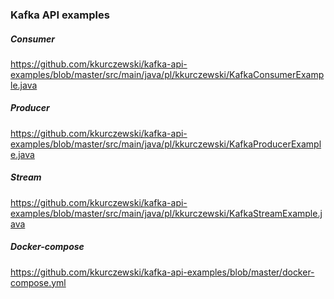 ### Kafka API examples

##### Consumer

https://github.com/kkurczewski/kafka-api-examples/blob/master/src/main/java/pl/kkurczewski/KafkaConsumerExample.java

##### Producer

https://github.com/kkurczewski/kafka-api-examples/blob/master/src/main/java/pl/kkurczewski/KafkaProducerExample.java

##### Stream

https://github.com/kkurczewski/kafka-api-examples/blob/master/src/main/java/pl/kkurczewski/KafkaStreamExample.java

##### Docker-compose

https://github.com/kkurczewski/kafka-api-examples/blob/master/docker-compose.yml